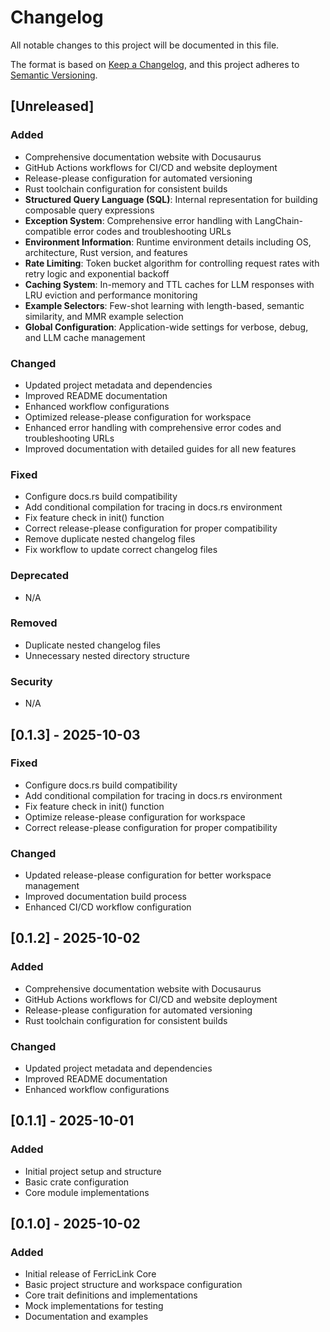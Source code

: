 # Changelog

All notable changes to this project will be documented in this file.

The format is based on [Keep a Changelog](https://keepachangelog.com/en/1.0.0/),
and this project adheres to [Semantic Versioning](https://semver.org/spec/v2.0.0.html).

## [Unreleased]

### Added
- Comprehensive documentation website with Docusaurus
- GitHub Actions workflows for CI/CD and website deployment
- Release-please configuration for automated versioning
- Rust toolchain configuration for consistent builds
- **Structured Query Language (SQL)**: Internal representation for building composable query expressions
- **Exception System**: Comprehensive error handling with LangChain-compatible error codes and troubleshooting URLs
- **Environment Information**: Runtime environment details including OS, architecture, Rust version, and features
- **Rate Limiting**: Token bucket algorithm for controlling request rates with retry logic and exponential backoff
- **Caching System**: In-memory and TTL caches for LLM responses with LRU eviction and performance monitoring
- **Example Selectors**: Few-shot learning with length-based, semantic similarity, and MMR example selection
- **Global Configuration**: Application-wide settings for verbose, debug, and LLM cache management

### Changed
- Updated project metadata and dependencies
- Improved README documentation
- Enhanced workflow configurations
- Optimized release-please configuration for workspace
- Enhanced error handling with comprehensive error codes and troubleshooting URLs
- Improved documentation with detailed guides for all new features

### Fixed
- Configure docs.rs build compatibility
- Add conditional compilation for tracing in docs.rs environment
- Fix feature check in init() function
- Correct release-please configuration for proper compatibility
- Remove duplicate nested changelog files
- Fix workflow to update correct changelog files

### Deprecated
- N/A

### Removed
- Duplicate nested changelog files
- Unnecessary nested directory structure

### Security
- N/A

## [0.1.3] - 2025-10-03

### Fixed
- Configure docs.rs build compatibility
- Add conditional compilation for tracing in docs.rs environment
- Fix feature check in init() function
- Optimize release-please configuration for workspace
- Correct release-please configuration for proper compatibility

### Changed
- Updated release-please configuration for better workspace management
- Improved documentation build process
- Enhanced CI/CD workflow configuration

## [0.1.2] - 2025-10-02

### Added
- Comprehensive documentation website with Docusaurus
- GitHub Actions workflows for CI/CD and website deployment
- Release-please configuration for automated versioning
- Rust toolchain configuration for consistent builds

### Changed
- Updated project metadata and dependencies
- Improved README documentation
- Enhanced workflow configurations

## [0.1.1] - 2025-10-01

### Added
- Initial project setup and structure
- Basic crate configuration
- Core module implementations

## [0.1.0] - 2025-10-02

### Added
- Initial release of FerricLink Core
- Basic project structure and workspace configuration
- Core trait definitions and implementations
- Mock implementations for testing
- Documentation and examples
